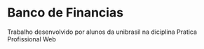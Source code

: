 # Banco de Financias
Trabalho desenvolvido por alunos da unibrasil na diciplina Pratica Profissional Web
